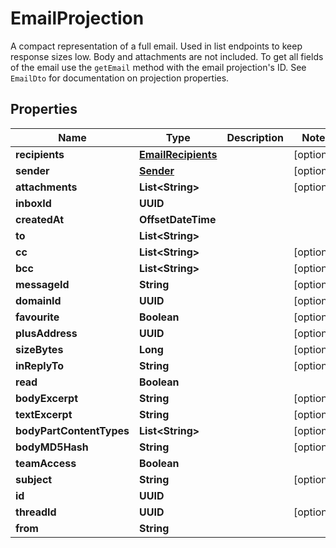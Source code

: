 

# EmailProjection

A compact representation of a full email. Used in list endpoints to keep response sizes low. Body and attachments are not included. To get all fields of the email use the `getEmail` method with the email projection's ID. See `EmailDto` for documentation on projection properties.

## Properties

| Name | Type | Description | Notes |
|------------ | ------------- | ------------- | -------------|
|**recipients** | [**EmailRecipients**](EmailRecipients) |  |  [optional] |
|**sender** | [**Sender**](Sender) |  |  [optional] |
|**attachments** | **List&lt;String&gt;** |  |  [optional] |
|**inboxId** | **UUID** |  |  |
|**createdAt** | **OffsetDateTime** |  |  |
|**to** | **List&lt;String&gt;** |  |  |
|**cc** | **List&lt;String&gt;** |  |  [optional] |
|**bcc** | **List&lt;String&gt;** |  |  [optional] |
|**messageId** | **String** |  |  [optional] |
|**domainId** | **UUID** |  |  [optional] |
|**favourite** | **Boolean** |  |  [optional] |
|**plusAddress** | **UUID** |  |  [optional] |
|**sizeBytes** | **Long** |  |  [optional] |
|**inReplyTo** | **String** |  |  [optional] |
|**read** | **Boolean** |  |  |
|**bodyExcerpt** | **String** |  |  [optional] |
|**textExcerpt** | **String** |  |  [optional] |
|**bodyPartContentTypes** | **List&lt;String&gt;** |  |  [optional] |
|**bodyMD5Hash** | **String** |  |  [optional] |
|**teamAccess** | **Boolean** |  |  |
|**subject** | **String** |  |  [optional] |
|**id** | **UUID** |  |  |
|**threadId** | **UUID** |  |  [optional] |
|**from** | **String** |  |  |




